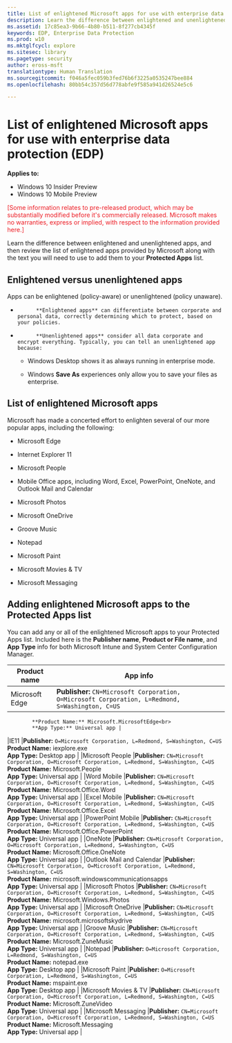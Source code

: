 ```yaml
---
title: List of enlightened Microsoft apps for use with enterprise data protection (EDP) (Windows 10)
description: Learn the difference between enlightened and unenlightened apps, and then review the list of enlightened apps provided by Microsoft along with the text you will need to use to add them to your Protected Apps list.
ms.assetid: 17c85ea3-9b66-4b80-b511-8f277cb4345f
keywords: EDP, Enterprise Data Protection
ms.prod: w10
ms.mktglfcycl: explore
ms.sitesec: library
ms.pagetype: security
author: eross-msft
translationtype: Human Translation
ms.sourcegitcommit: f046a5fec059b3fed76b6f3225a0535247bee884
ms.openlocfilehash: 80bb54c357d56d778abfe9f585a941d26524e5c6

---
```


# List of enlightened Microsoft apps for use with enterprise data protection (EDP)

**Applies to:**

-   Windows 10 Insider Preview
-   Windows 10 Mobile Preview

<span style="color:#ED1C24;">[Some information relates to pre-released product, which may be substantially modified before it's commercially released. Microsoft makes no warranties, express or implied, with respect to the information provided here.]</span>

Learn the difference between enlightened and unenlightened apps, and then review the list of enlightened apps provided by Microsoft along with the text you will need to use to add them to your **Protected Apps** list.

## Enlightened versus unenlightened apps
Apps can be enlightened (policy-aware) or unenlightened (policy unaware).

-   
            **Enlightened apps** can differentiate between corporate and personal data, correctly determining which to protect, based on your policies.

-   
            **Unenlightened apps** consider all data corporate and encrypt everything. Typically, you can tell an unenlightened app because:

    -   Windows Desktop shows it as always running in enterprise mode.

    -   Windows **Save As** experiences only allow you to save your files as enterprise.

## List of enlightened Microsoft apps
Microsoft has made a concerted effort to enlighten several of our more popular apps, including the following:

-   Microsoft Edge

-   Internet Explorer 11

-   Microsoft People

-   Mobile Office apps, including Word, Excel, PowerPoint, OneNote, and Outlook Mail and Calendar

-   Microsoft Photos

-   Microsoft OneDrive

-   Groove Music

-   Notepad

-   Microsoft Paint

-   Microsoft Movies & TV

-   Microsoft Messaging

## Adding enlightened Microsoft apps to the Protected Apps list
You can add any or all of the enlightened Microsoft apps to your Protected Apps list. Included here is the **Publisher name**, **Product or File name**, and **App Type** info for both Microsoft Intune and System Center Configuration Manager.

|Product name |App info |
|-------------|---------|
|Microsoft Edge |**Publisher:** `CN=Microsoft Corporation, O=Microsoft Corporation, L=Redmond, S=Washington, C=US`<br>
            **Product Name:** Microsoft.MicrosoftEdge<br>
            **App Type:** Universal app |
|IE11 |**Publisher:** `O=Microsoft Corporation, L=Redmond, S=Washington, C=US`<br>
            **Product Name:** iexplore.exe<br>
            **App Type:** Desktop app |
|Microsoft People |**Publisher:** `CN=Microsoft Corporation, O=Microsoft Corporation, L=Redmond, S=Washington, C=US`<br>
            **Product Name:** Microsoft.People<br>
            **App Type:** Universal app |
|Word Mobile |**Publisher:** `CN=Microsoft Corporation, O=Microsoft Corporation, L=Redmond, S=Washington, C=US`<br>
            **Product Name:** Microsoft.Office.Word<br>
            **App Type:** Universal app |
|Excel Mobile |**Publisher:** `CN=Microsoft Corporation, O=Microsoft Corporation, L=Redmond, S=Washington, C=US`<br>
            **Product Name:** Microsoft.Office.Excel<br>
            **App Type:** Universal app |
|PowerPoint Mobile |**Publisher:** `CN=Microsoft Corporation, O=Microsoft Corporation, L=Redmond, S=Washington, C=US`<br>
            **Product Name:** Microsoft.Office.PowerPoint<br>
            **App Type:** Universal app |
|OneNote |**Publisher:** `CN=Microsoft Corporation, O=Microsoft Corporation, L=Redmond, S=Washington, C=US`<br>
            **Product Name:** Microsoft.Office.OneNote<br>
            **App Type:** Universal app |
|Outlook Mail and Calendar |**Publisher:** `CN=Microsoft Corporation, O=Microsoft Corporation, L=Redmond, S=Washington, C=US`<br>
            **Product Name:** microsoft.windowscommunicationsapps<br>
            **App Type:** Universal app |
|Microsoft Photos |**Publisher:** `CN=Microsoft Corporation, O=Microsoft Corporation, L=Redmond, S=Washington, C=US`<br>
            **Product Name:** Microsoft.Windows.Photos<br>
            **App Type:** Universal app |
|Microsoft OneDrive |**Publisher:** `CN=Microsoft Corporation, O=Microsoft Corporation, L=Redmond, S=Washington, C=US`<br>
            **Product Name:** microsoft.microsoftskydrive<br>
            **App Type:** Universal app |
|Groove Music |**Publisher:** `CN=Microsoft Corporation, O=Microsoft Corporation, L=Redmond, S=Washington, C=US`<br>
            **Product Name:** Microsoft.ZuneMusic<br>
            **App Type:** Universal app |
|Notepad |**Publisher:** `O=Microsoft Corporation, L=Redmond, S=Washington, C=US`<br>
            **Product Name:** notepad.exe<br>
            **App Type:** Desktop app |
|Microsoft Paint |**Publisher:** `O=Microsoft Corporation, L=Redmond, S=Washington, C=US`<br>
            **Product Name:** mspaint.exe<br>
            **App Type:** Desktop app |
|Microsoft Movies & TV |**Publisher:** `CN=Microsoft Corporation, O=Microsoft Corporation, L=Redmond, S=Washington, C=US`<br>
            **Product Name:** Microsoft.ZuneVideo<br>
            **App Type:** Universal app |
|Microsoft Messaging |**Publisher:** `CN=Microsoft Corporation, O=Microsoft Corporation, L=Redmond, S=Washington, C=US`<br>
            **Product Name:** Microsoft.Messaging<br>
            **App Type:** Universal app |


 

 








<!--HONumber=Jun16_HO4-->


